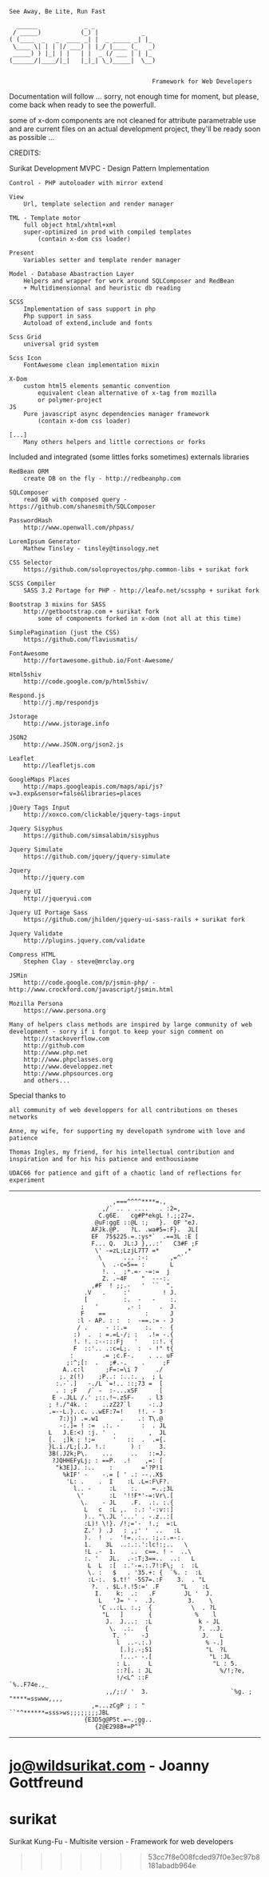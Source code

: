 	See Away, Be Lite, Run Fast

	  ______             _ _                 
	 / _____)           (_) |            _   
	( (____  _   _  ____ _| |  _ _____ _| |_ 
	 \____ \| | | |/ ___) | |_/ |____ (_   _)
	 _____) ) |_| | |   | |  _ (/ ___ | | |_ 
	(______/|____/|_|   |_|_| \_)_____|  \__)


											Framework for Web Developers

Documentation will follow ...
	sorry, not enough time for moment,
	but please, come back when ready to see the powerfull.

some of x-dom components are not cleaned for attribute parametrable
use and are current files on an actual development project,
they'll be ready soon as possible ...


CREDITS:
											
Surikat Development
	MVPC - Design Pattern Implementation

	Control - PHP autoloader with mirror extend
	
	View
		Url, template selection and render manager
		
	TML - Template motor
		full object html/xhtml+xml
		super-optimized in prod with compiled templates
			(contain x-dom css loader)
			
	Present
		Variables setter and template render manager
		
	Model - Database Abastraction Layer
		Helpers and wrapper for work around SQLComposer and RedBean
		+ Multidimensionnal and heuristic db reading

	SCSS
		Implementation of sass support in php
		Php support in sass
		Autoload of extend,include and fonts

	Scss Grid
		universal grid system

	Scss Icon
		FontAwesome clean implementation mixin 
		
	X-Dom
		custom html5 elements semantic convention
			equivalent clean alternative of x-tag from mozilla
			or polymer-project
	JS
		Pure javascript async dependencies manager framework	
			(contain x-dom css loader)

	[...]
		Many others helpers and little corrections or forks
	
Included and integrated (some littles forks sometimes) externals libraries
	
	RedBean ORM
		create DB on the fly - http://redbeanphp.com
		
	SQLComposer
		read DB with composed query - https://github.com/shanesmith/SQLComposer

	PasswordHash
		http://www.openwall.com/phpass/

	LoremIpsum Generator
		Mathew Tinsley - tinsley@tinsology.net

	CSS Selector
		https://github.com/soloproyectos/php.common-libs + surikat fork
	
	SCSS Compiler
		SASS 3.2 Portage for PHP - http://leafo.net/scssphp + surikat fork

	Bootstrap 3 mixins for SASS
		http://getbootstrap.com + surikat fork
			some of components forked in x-dom (not all at this time)

	SimplePagination (just the CSS)
		https://github.com/flaviusmatis/

	FontAwesome
		http://fortawesome.github.io/Font-Awesome/

	Html5shiv
		http://code.google.com/p/html5shiv/
		
	Respond.js
		http://j.mp/respondjs
	
	Jstorage
		http://www.jstorage.info

	JSON2
		http://www.JSON.org/json2.js

	Leaflet
		http://leafletjs.com

	GoogleMaps Places
		http://maps.googleapis.com/maps/api/js?v=3.exp&sensor=false&libraries=places

	jQuery Tags Input
		http://xoxco.com/clickable/jquery-tags-input
		
	Jquery Sisyphus
		https://github.com/simsalabim/sisyphus
		
	Jquery Simulate
		https://github.com/jquery/jquery-simulate
		
	Jquery
		http://jquery.com

	Jquery UI
		http://jqueryui.com

	Jquery UI Portage Sass
		https://github.com/jhilden/jquery-ui-sass-rails + surikat fork

	Jquery Validate
		http://plugins.jquery.com/validate
		
	Compress HTML
		Stephen Clay - steve@mrclay.org

	JSMin
		http://code.google.com/p/jsmin-php/ - http://www.crockford.com/javascript/jsmin.html

	Mozilla Persona
		https://www.persona.org
	
	Many of helpers class methods are inspired by large community of web development - sorry if i forgot to keep your sign comment on
		http://stackoverflow.com
		http://github.com
		http://www.php.net
		http://www.phpclasses.org
		http://www.developpez.net
		http://www.phpsources.org
		and others...

Special thanks to

	all community of web developpers for all contributions on theses networks
	
	Anne, my wife, for supporting my developath syndrome with love and patience

	Thomas Ingles, my friend, for his intellectual contribution and inspiration and for his his patience and enthousiasme

	UDAC66 for patience and gift of a chaotic land of reflections for experiment

___

								 ,===^^^^****=.,                                                 
							  ,/` .. . ....   . :2=,                                             
							 C.g6E.   cg#P*ekgL !.;;27=.                                         
							@uF:ggE ::@L :;   }.  QF "eJ.                                        
						   AFJk.@P.   ?L. .wa#5=:F}.  JL[                                        
						   EF  75$225.=.:ys*`  .==3L :E [                                        
						   F... Q.  JL:J },..:'   C3#F ;F                                        
							\' -=zL;LzjL7T7 =*       ,*                                          
							 \      ... :-:      ,=^`                                            
							  \  .-c=5== :       L                                               
							  !. .  ;*.=- -=:=  j                                                
							  Z. .~4F    "  ---:.                                                
						   ,#F  ! ;;.-   '  ``  ".                                               
						 .V   .     :'         ! J.                                              
						 [          :.  -   -    :.                                              
						;   '        ,- :     .  J.                                              
						F    ==           :      J                                               
					   :l - AP. : :  :  -==.:= - J                                               
					   / .     - ::.=     :.  -  {                                               
					  :)  .  : =.=L-/; :   .!= -.{                                               
					  !. !. :--:::Fj   '    ::!. {                                               
					  F  ::'.. .:c=L;.  :  - !" t{                                               
					 :        .= ;c.F-.    . .. uF                                               
					;:^;[:  .   ;#.-.    .     ;F                                                
				   A..c:l      ;F=:=\i 7     ./                                                  
				  ;. z(!)    ;P..: :..:. ,  ; L                                                  
				 :.-`.]   -./L `=!.. ::;73 =  [                                                  
				 . : ;F   /` -  :-...xSF      [                                                  
				E -.JLL /.' ;::.!~.z5F-    . l3                                                  
			   ; !./"4k. :    ..zZ27`l     -:.J                                                  
			   .=--L.}..c. ..wEF:7=!    !!. - 3                                                  
				  7:)j) .=.w1      .    .: T\.@                                                  
				  -:.]= ! :=  .:. -      :  . JL                                                 
			   L   J.E:<) :j. '  .         ,  JL                                                 
			   [.  ;]k ; !;=     '   ::  .  .={.                                                 
			   }L.i./L;[.J. !.:       ) :     3.                                                 
			   3B(.J2k;P\.    ...     ..   ::=J.                                                 
				?JQHHEFyLj; : ==P.  .!    ,=: [                                                  
				 "k3E]J. :..    :        ='?P!1                                                  
				   %kIF' -    -.= [ ' .: --..X$                                                  
					'L: .    .  I    :L .L=:F\F?.                                                
					  l.. -     :L    :.    =..;3L                                               
					   \'       :L  '!!F*'-=:Vr\.[                                               
						\.    - JL    .F.  .:. :.{                                               
						 L   c  :L ,.  :.: '-:v::]                                               
						 ).. "\.JL '...' . -.z..:[                                               
						 :L)! \!}. /!;='-  !.;  =:L                                              
						 Z.' ) .J   : ,;' '  ..   :L                                             
						 ).  !  .  '!=..:.. :;.:.=-:.                                            
						 1.    3L  ..:.:.':lc!:;..   \                                           
						 !L .-  1.    ..  c==. ! -  ..\                                          
						 :. '   JL.  .-:T;3==..  ..:   L                                         
						  L  L  :[  :.'-=.:.7!:F\;  :  :L                                        
						  \. :   $   . '35.+: {  `%. :  :L                                       
						  :L-:.  $.t!' -5S7=.:F    3.  . "L                                      
						   ?.  . $L.!.!5:=' .F      "L    :L                                     
							I.    k:  .:   .F        JL '  J.                                    
							 L   'J= ' -  .J.         3.    \                                    
							 'C ..:L. :.;  {           \  . ?L                                   
							  "L   ]       {            %    l                                   
							   J.  J...:  :L             k - JL                                  
								\.  .:.   {              ?. ..J.                                 
								 T. '    -J               J.   L                                 
								  l  ..-.:.)               % -.]                                 
								   [.);.-;51               "L  ?L                                
								   !...- -.[                "L :JL                               
								  : L.     L                 "L : 5.                             
								  ::?[. : JL                   %/!;?e,                           
								  !/<L^ ::F                     `%..F74e.,_                      
							   ,,/;:/ '  3.                       `%g. ;        "****=sswww,,,,  
						   ,=...zCgP ; : "                           ``"^******=sss>ws;;;;;;;;JBL
						 {E3D5g@P5t.=~.;gg..                                                     
							{2@E298B+=P^"`                                                       
___

jo@wildsurikat.com               -                    Joanny Gottfreund
=======
surikat
=======

Surikat Kung-Fu - Multisite version - Framework for web developers
>>>>>>> 53cc7f8e008fcded97f0e3ec97b8181abadb964e
